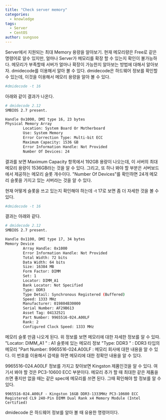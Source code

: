```yaml
---
title: "Check server memory"
categories:
  - knowledge
tags:
  - Server
  - CentOS
author: sungsoo
---
```



Server에서 지원되는 최대 Memory 용량을 알아보기.
현재 메모리량은 Free로 같은 명령어로 알수 있지만, 얼마나 Server가 메모리를 확장 할 수 있는지 확인이 불가능하다.
메모리가 부족할때 서버가 얼마나 확장이 가능한지 알아보는 방법에 대해서 알아보자.
dmidecode를 이용해서 알아 볼 수 있다. dmidecode은 하드웨어 정보를 확인할 수 있는데, 이것을 이용해서 메모리 용량을 알아 볼 수 있다. 

```bash
#dmidecode -t 16
```

아래와 같이 결과가 나온다. 

```bash
# dmidecode 2.12
SMBIOS 2.7 present.

Handle 0x1000, DMI type 16, 23 bytes
Physical Memory Array
        Location: System Board Or Motherboard
        Use: System Memory
        Error Correction Type: Multi-bit ECC
        Maximum Capacity: 1536 GB
        Error Information Handle: Not Provided
        Number Of Devices: 24
```

결과를 보면 Maximum Capacity 항목에서 192GB 용량이 나오는데, 이 서버의 최대 메모리 용량이 1536GB라는 것을 알 수 있다. 
그리고, 또 하나 봐야 할 부분은 서버보드에서 제공하는 메모리 슬롯 개수이다.  "Number Of Devices"를 확인하면 24개 메모리 슬롯을 가지고 있는 서버라는 것을 알 수 있다.

현재 어떻게 슬롯을 쓰고 있는지 확인해야 하는데 -t 17로 보면 좀 더 자세한 것을 볼 수 있다.

```bash
#dmidecode -t 16
```

결과는 아래와 같다. 

```bash
# dmidecode 2.12
SMBIOS 2.7 present.

Handle 0x1100, DMI type 17, 34 bytes
Memory Device
        Array Handle: 0x1000
        Error Information Handle: Not Provided
        Total Width: 72 bits
        Data Width: 64 bits
        Size: 16384 MB
        Form Factor: DIMM
        Set: 1
        Locator: DIMM_A1
        Bank Locator: Not Specified
        Type: DDR3
        Type Detail: Synchronous Registered (Buffered)
        Speed: 1333 MHz
        Manufacturer: 019804B30000
        Serial Number: AF29B613
        Asset Tag: 04132521
        Part Number: 9965516-024.A00LF
        Rank: 2
        Configured Clock Speed: 1333 MHz
```

메모리 슬롯 만큼 나오게 된다. 위 정보를 보면 메모리에 대한 자세한 정보를 알 수 있따. 
"Locator: DIMM_A1 " : A1 슬롯에 있는 메모리 정보
"Type: DDR3 " : DDR3 타입의 메모리
"Part Number: 9965516-024.A00LF  : 메모리 회사에 대한 내용을 알 수 있다. 이 번호를 이용해서 검색을 하면 메모리에 대한 정확안 내용을 알 수 있다. 

9965516-024.A00LF 정보를 가지고 찾아보면 Kingston 제품인것을 알 수 있다. 여기서 봐야 할 것은  PC3-10600 ECC 부분이다. 메모리 추가 할 때 최대한 같은 제품을 쓰면 좋지만
없을 때는 같은 spec에 메모리를 쓰면 된다. 그때 확인해야 할 정보를 알 수 있다. 

```
9965516-024.A00LF - Kingston 16GB DDR3-1333MHz PC3-10600 ECC Registered CL9 240-Pin DIMM Dual Rank x4 Memory Module (Intel Certified)
```

dmidecode 은 하드웨어 정보를 알아 볼 때 유용한 명령어이다. 









